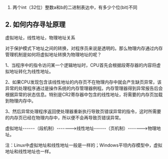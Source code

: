 1. 两个int（32位）整数a和b的二进制表达中，有多少个位(bit)不同

## 2. 如何内存寻址原理

虚拟地址，线性地址，物理地址关系

对于保护模式下地址之间的转换，对程序员来说是透明的。那么物理内存通过内存管理机制是如何将虚拟地址转换为物理地址的呢？

1、当程序中的指令访问某一个逻辑地址时，CPU首先会根据段寄存器的内容将虚拟地址转化为线性地址。

2、如果CPU发现包含该线性地址的内存页不在物理内存中就会产生缺页异常，该异常的处理程序通过是操作系统的内存管理器例程。内存管理器得到异常报告后会根据异常的状态信息。特别是CR2寄存器中包含的线性地址，将需要的内存页加载到物理内存中。

3、然后异常处理程序返回使处理器重新执行导致页错误异常的指令，这时所需要的内存页已经在物理内存中，所以便不会再导致页错误异常。

虚拟地址------（段机制）------->线性地址------（页机制）------->物理地址。

注：Linux中虚拟地址和线性地址一般是一样的；Windows平坦内存模型中，虚拟地址和线性地址也一样。
